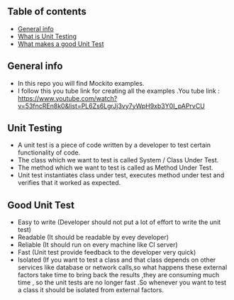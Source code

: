 ## Table of contents
* [General info](#General-info)
* [What is Unit Testing](#Unit-Testing)
* [What makes a good Unit Test](#Good-Unit-Test)

## General info
* In this repo you will find Mockito examples.
* I follow this you tube link for creating all the examples .You tube link : https://www.youtube.com/watch?v=53fncREn8k0&list=PL6Zs6LgrJj3vy7yWpH9xb3Y0I_pAPrvCU

## Unit Testing
* A unit test is a piece of code written by a developer to test certain functionality of code.
* The class which we want to test is called System / Class Under Test.
* The method which we want to test is called as Method Under Test.
* Unit test instantiates class under test, executes method under test and verifies that it worked as expected.

## Good Unit Test
* Easy to write (Developer should not put a lot of effort to write the unit test)
* Readable (It should be readable by evey developer)
* Reliable (It should run on every machine like CI server)
* Fast (Unit test provide feedback to the developer very quick)
* Isolated (If you want to test a class and that class depends on other services like database or network calls,so what happens these external factors take time to bring back the results ,they are consuming much time , so the unit tests are no longer fast .So whenever you want to test a class it should be isolated from external factors.
